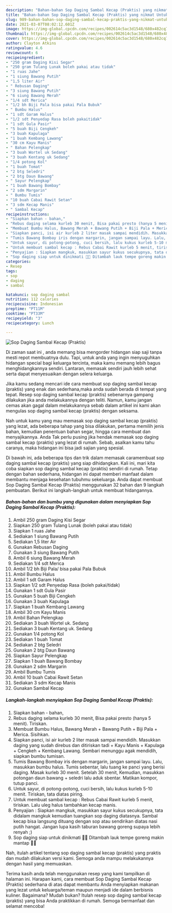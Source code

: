 ```yaml
---
description: "Bahan-bahan Sop Daging Sambal Kecap (Praktis) yang nikmat Untuk Jualan"
title: "Bahan-bahan Sop Daging Sambal Kecap (Praktis) yang nikmat Untuk Jualan"
slug: 989-bahan-bahan-sop-daging-sambal-kecap-praktis-yang-nikmat-untuk-jualan
date: 2021-03-07T08:02:12.601Z
image: https://img-global.cpcdn.com/recipes/002614c5ac3d1548/680x482cq70/sop-daging-sambal-kecap-praktis-foto-resep-utama.jpg
thumbnail: https://img-global.cpcdn.com/recipes/002614c5ac3d1548/680x482cq70/sop-daging-sambal-kecap-praktis-foto-resep-utama.jpg
cover: https://img-global.cpcdn.com/recipes/002614c5ac3d1548/680x482cq70/sop-daging-sambal-kecap-praktis-foto-resep-utama.jpg
author: Clayton Atkins
ratingvalue: 4.6
reviewcount: 6
recipeingredient:
- "250 gram Daging Kisi Segar"
- "250 gram Tulang Lunak boleh pakai atau tidak"
- "1 ruas Jahe"
- "1 siung Bawang Putih"
- "1,5 liter Air"
- " Rebusan Daging"
- "3 siung Bawang Putih"
- "6 siung Bawang Merah"
- "1/4 sdt Merica"
- "1/2 bh Biji Pala bisa pakai Pala Bubuk"
- " Bumbu Halus"
- "1 sdt Garam Halus"
- "1/2 sdt Penyedap Rasa boleh pakaitidak"
- "1 sdt Gula Pasir"
- "5 buah Biji Cengkeh"
- "3 buah Kapulaga"
- "1 buah Kembang Lawang"
- "30 cm Kayu Manis"
- " Bahan Pelengkap"
- "3 buah Wortel uk Sedang"
- "3 buah Kentang uk Sedang"
- "1/4 potong Kol"
- "1 buah Tomat"
- "2 btg Seledri"
- "2 btg Daun Bawang"
- " Sayur Pelengkap"
- "1 buah Bawang Bombay"
- "2 sdm Margarin"
- " Bumbu Tumis"
- "10 buah Cabai Rawit Setan"
- "3 sdm Kecap Manis"
- " Sambal Kecap"
recipeinstructions:
- "Siapkan bahan - bahan,"
- "Rebus daging selama kurleb 30 menit, Bisa pakai presto (hanya 5 menit). Tiriskan."
- "Membuat Bumbu Halus, Bawang Merah + Bawang Putih + Biji Pala + Merica. Sisihkan."
- "Siapkan panci, isi air kurleb 2 liter masak sampai mendidih. Masukkan daging yang sudah direbus dan ditiriskan tadi + Kayu Manis + Kapulaga + Cengkeh + Kembang Lawang. Sembari menunggu agak mendidih, siapkan bumbu tumisan."
- "Tumis Bawang Bombay iris dengan margarin, jangan sampai layu. Lalu, masukkan bumbu halus. Tumis sebentar, lalu tuang ke panci yang berisi daging. Masak kurleb 30 menit. Setelah 30 menit, Kemudian, masukkan potongan daun bawang + seledri lalu aduk sbentar. Matikan kompor, tutup panci."
- "Untuk sayur, di potong-potong, cuci bersih, lalu kukus kurleb 5-10 menit. Tiriskan, tata diatas piring."
- "Untuk membuat sambal kecap : Rebus Cabai Rawit kurleb 5 menit, tiriskan. Lalu uleg halus tambahkan kecap manis."
- "Penyajian : Siapkan mangkuk, masukkan sayur kukus secukupnya, tata didalam mangkuk kemudian tuangkan sop daging diatasnya. Sambal kecap bisa langsung dituang dengan sop atau sendirikan diatas nasi putih hangat. Jangan lupa kasih taburan bawang goreng supaya lebih renyah ;)"
- "Sop daging siap untuk dinikmati 👌🏻 Ditambah lauk tempe goreng makin mantap 👍🏻"
categories:
- Resep
tags:
- sop
- daging
- sambal

katakunci: sop daging sambal 
nutrition: 112 calories
recipecuisine: Indonesian
preptime: "PT11M"
cooktime: "PT33M"
recipeyield: "3"
recipecategory: Lunch

---
```



![Sop Daging Sambal Kecap (Praktis)](https://img-global.cpcdn.com/recipes/002614c5ac3d1548/680x482cq70/sop-daging-sambal-kecap-praktis-foto-resep-utama.jpg)

Di zaman  saat ini , anda memang bisa mengorder hidangan siap saji tanpa mesti repot membuatnya dulu. Tapi, untuk anda yang ingin menyuguhkan hidangan special bagi keluarga tercinta, maka kamu memang lebih bagus menghidangkannya sendiri. Lantaran, memasak sendiri jauh lebih sehat serta dapat menyesuaikan dengan selera keluarga.

Jika kamu sedang mencari ide cara membuat sop daging sambal kecap (praktis) yang enak dan sederhana,maka anda sudah berada di tempat yang tepat. Resep sop daging sambal kecap (praktis)  sebenarnya gampang dilakukan jika anda melakukannya dengan teliti. Namun, kamu jangan cemas akan gagal dalam melakukannya 
sebab dalam artikel ini kami akan mengulas sop daging sambal kecap (praktis) dengan seksama.  



Nah untuk kamu yang mau memasak sop daging sambal kecap (praktis) yang lezat, ada beberapa tahap yang bisa dilakukan, pertama memilih jenis bahan, kemudian penentuan bahan segar, hingga cara membuat dan menyajikannya. Anda Tak perlu pusing jika hendak memasak sop daging sambal kecap (praktis) yang lezat di rumah. Sebab, asalkan kamu  tahu caranya, maka hidangan ini bisa jadi sajian yang spesial.

Di bawah ini, ada beberapa tips dan trik dalam memasak caramembuat sop daging sambal kecap (praktis) yang siap dihidangkan. Kali ini, mari kita coba siapkan sop daging sambal kecap (praktis) sendiri di rumah. Tetap dengan bahan sederhana, hidangan ini dapat memberi manfaat dalam membantu menjaga kesehatan tubuhmu sekeluarga. Anda dapat membuat Sop Daging Sambal Kecap (Praktis) menggunakan 32 bahan dan 9 langkah pembuatan. Berikut ini langkah-langkah untuk membuat hidangannya.

<!--inarticleads1-->

##### Bahan-bahan dan bumbu yang digunakan dalam menyiapkan Sop Daging Sambal Kecap (Praktis):

1. Ambil 250 gram Daging Kisi Segar
1. Siapkan 250 gram Tulang Lunak (boleh pakai atau tidak)
1. Siapkan 1 ruas Jahe
1. Sediakan 1 siung Bawang Putih
1. Sediakan 1,5 liter Air
1. Gunakan  Rebusan Daging
1. Gunakan 3 siung Bawang Putih
1. Ambil 6 siung Bawang Merah
1. Sediakan 1/4 sdt Merica
1. Ambil 1/2 bh Biji Pala/ bisa pakai Pala Bubuk
1. Ambil  Bumbu Halus
1. Ambil 1 sdt Garam Halus
1. Siapkan 1/2 sdt Penyedap Rasa (boleh pakai/tidak)
1. Gunakan 1 sdt Gula Pasir
1. Gunakan 5 buah Biji Cengkeh
1. Gunakan 3 buah Kapulaga
1. Siapkan 1 buah Kembang Lawang
1. Ambil 30 cm Kayu Manis
1. Ambil  Bahan Pelengkap
1. Sediakan 3 buah Wortel uk. Sedang
1. Sediakan 3 buah Kentang uk. Sedang
1. Gunakan 1/4 potong Kol
1. Sediakan 1 buah Tomat
1. Sediakan 2 btg Seledri
1. Gunakan 2 btg Daun Bawang
1. Siapkan  Sayur Pelengkap
1. Siapkan 1 buah Bawang Bombay
1. Gunakan 2 sdm Margarin
1. Ambil  Bumbu Tumis
1. Ambil 10 buah Cabai Rawit Setan
1. Sediakan 3 sdm Kecap Manis
1. Gunakan  Sambal Kecap




<!--inarticleads2-->

##### Langkah-langkah menyiapkan Sop Daging Sambal Kecap (Praktis):

1. Siapkan bahan - bahan,
1. Rebus daging selama kurleb 30 menit, Bisa pakai presto (hanya 5 menit). Tiriskan.
1. Membuat Bumbu Halus, Bawang Merah + Bawang Putih + Biji Pala + Merica. Sisihkan.
1. Siapkan panci, isi air kurleb 2 liter masak sampai mendidih. Masukkan daging yang sudah direbus dan ditiriskan tadi + Kayu Manis + Kapulaga + Cengkeh + Kembang Lawang. Sembari menunggu agak mendidih, siapkan bumbu tumisan.
1. Tumis Bawang Bombay iris dengan margarin, jangan sampai layu. Lalu, masukkan bumbu halus. Tumis sebentar, lalu tuang ke panci yang berisi daging. Masak kurleb 30 menit. Setelah 30 menit, Kemudian, masukkan potongan daun bawang + seledri lalu aduk sbentar. Matikan kompor, tutup panci.
1. Untuk sayur, di potong-potong, cuci bersih, lalu kukus kurleb 5-10 menit. Tiriskan, tata diatas piring.
1. Untuk membuat sambal kecap : Rebus Cabai Rawit kurleb 5 menit, tiriskan. Lalu uleg halus tambahkan kecap manis.
1. Penyajian : Siapkan mangkuk, masukkan sayur kukus secukupnya, tata didalam mangkuk kemudian tuangkan sop daging diatasnya. Sambal kecap bisa langsung dituang dengan sop atau sendirikan diatas nasi putih hangat. Jangan lupa kasih taburan bawang goreng supaya lebih renyah ;)
1. Sop daging siap untuk dinikmati 👌🏻 Ditambah lauk tempe goreng makin mantap 👍🏻




Nah, itulah artikel tentang  sop daging sambal kecap (praktis)  yang praktis dan mudah dilakukan versi kami. Semoga anda mampu melakukannya dengan hasil yang memuaskan. 

Terima kasih anda telah menggunakan resep yang kami tampilkan di halaman ini. Harapan kami, cara membuat  Sop Daging Sambal Kecap (Praktis) sederhana di atas dapat membantu Anda menyiapkan makanan yang lezat untuk keluarga/teman maupun menjadi ide dalam berbisnis kuliner. Bagaimana? Mudah bukan? Itulah resep sop daging sambal kecap (praktis) yang bisa Anda praktikkan di rumah. Semoga bermanfaat dan selamat mencoba!

